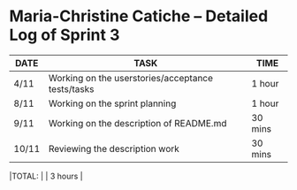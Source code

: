 # Maria-Christine Catiche – Detailed Log of Sprint 3

| DATE   | TASK                                                 | TIME     |
|--------|------------------------------------------------------|----------|
| 4/11  | Working on the userstories/acceptance tests/tasks                 | 1 hour  |
| 8/11  | Working on the sprint planning       | 1 hour  |
| 9/11 | Working on the description of README.md                | 30 mins  |
| 10/11 | Reviewing the description work              | 30 mins  |

|TOTAL: |                                                        | 3 hours |
